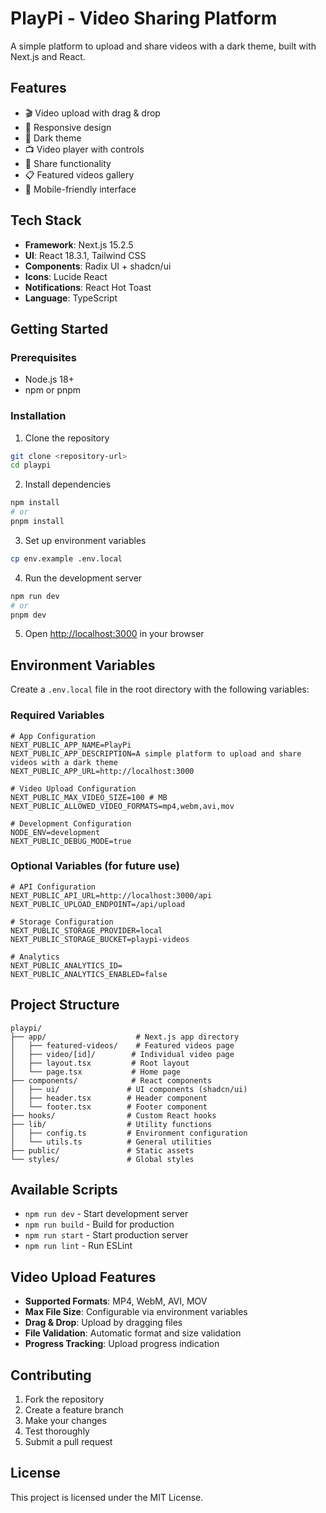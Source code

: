 # PlayPi - Video Sharing Platform

A simple platform to upload and share videos with a dark theme, built with Next.js and React.

## Features

- 🎬 Video upload with drag & drop
- 📱 Responsive design
- 🌙 Dark theme
- 📺 Video player with controls
- 🔗 Share functionality
- 📋 Featured videos gallery
- 📱 Mobile-friendly interface

## Tech Stack

- **Framework**: Next.js 15.2.5
- **UI**: React 18.3.1, Tailwind CSS
- **Components**: Radix UI + shadcn/ui
- **Icons**: Lucide React
- **Notifications**: React Hot Toast
- **Language**: TypeScript

## Getting Started

### Prerequisites

- Node.js 18+ 
- npm or pnpm

### Installation

1. Clone the repository
```bash
git clone <repository-url>
cd playpi
```

2. Install dependencies
```bash
npm install
# or
pnpm install
```

3. Set up environment variables
```bash
cp env.example .env.local
```

4. Run the development server
```bash
npm run dev
# or
pnpm dev
```

5. Open [http://localhost:3000](http://localhost:3000) in your browser

## Environment Variables

Create a `.env.local` file in the root directory with the following variables:

### Required Variables
```env
# App Configuration
NEXT_PUBLIC_APP_NAME=PlayPi
NEXT_PUBLIC_APP_DESCRIPTION=A simple platform to upload and share videos with a dark theme
NEXT_PUBLIC_APP_URL=http://localhost:3000

# Video Upload Configuration
NEXT_PUBLIC_MAX_VIDEO_SIZE=100 # MB
NEXT_PUBLIC_ALLOWED_VIDEO_FORMATS=mp4,webm,avi,mov

# Development Configuration
NODE_ENV=development
NEXT_PUBLIC_DEBUG_MODE=true
```

### Optional Variables (for future use)
```env
# API Configuration
NEXT_PUBLIC_API_URL=http://localhost:3000/api
NEXT_PUBLIC_UPLOAD_ENDPOINT=/api/upload

# Storage Configuration
NEXT_PUBLIC_STORAGE_PROVIDER=local
NEXT_PUBLIC_STORAGE_BUCKET=playpi-videos

# Analytics
NEXT_PUBLIC_ANALYTICS_ID=
NEXT_PUBLIC_ANALYTICS_ENABLED=false
```

## Project Structure

```
playpi/
├── app/                    # Next.js app directory
│   ├── featured-videos/    # Featured videos page
│   ├── video/[id]/        # Individual video page
│   ├── layout.tsx         # Root layout
│   └── page.tsx           # Home page
├── components/            # React components
│   ├── ui/               # UI components (shadcn/ui)
│   ├── header.tsx        # Header component
│   └── footer.tsx        # Footer component
├── hooks/                # Custom React hooks
├── lib/                  # Utility functions
│   ├── config.ts         # Environment configuration
│   └── utils.ts          # General utilities
├── public/               # Static assets
└── styles/               # Global styles
```

## Available Scripts

- `npm run dev` - Start development server
- `npm run build` - Build for production
- `npm run start` - Start production server
- `npm run lint` - Run ESLint

## Video Upload Features

- **Supported Formats**: MP4, WebM, AVI, MOV
- **Max File Size**: Configurable via environment variables
- **Drag & Drop**: Upload by dragging files
- **File Validation**: Automatic format and size validation
- **Progress Tracking**: Upload progress indication

## Contributing

1. Fork the repository
2. Create a feature branch
3. Make your changes
4. Test thoroughly
5. Submit a pull request

## License

This project is licensed under the MIT License.
